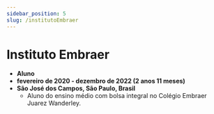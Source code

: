 ```yaml
---
sidebar_position: 5
slug: /institutoEmbraer
---
```


# Instituto Embraer

- **Aluno**
- **fevereiro de 2020 - dezembro de 2022 (2 anos 11 meses)**
- **São José dos Campos, São Paulo, Brasil**
  - Aluno do ensino médio com bolsa integral no Colégio Embraer Juarez Wanderley.



